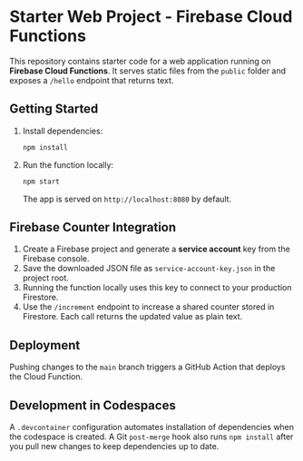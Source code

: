 # Starter Web Project - Firebase Cloud Functions

This repository contains starter code for a web application running on **Firebase Cloud Functions**. It serves static files from the `public` folder and exposes a `/hello` endpoint that returns text.

## Getting Started

1. Install dependencies:
   ```bash
   npm install
   ```
2. Run the function locally:
   ```bash
   npm start
   ```
   The app is served on `http://localhost:8080` by default.

## Firebase Counter Integration

1. Create a Firebase project and generate a **service account** key from the Firebase console.
2. Save the downloaded JSON file as `service-account-key.json` in the project root.
3. Running the function locally uses this key to connect to your production Firestore.
4. Use the `/increment` endpoint to increase a shared counter stored in Firestore. Each call returns the updated value as plain text.

## Deployment

Pushing changes to the `main` branch triggers a GitHub Action that deploys the Cloud Function.

## Development in Codespaces

A `.devcontainer` configuration automates installation of dependencies when the codespace is created. A Git `post-merge` hook also runs `npm install` after you pull new changes to keep dependencies up to date.

